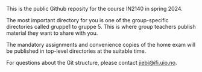 This is the public Github reposity for the course IN2140 in spring 2024.

The most important directory for you is one of the group-specific directories called gruppe1 to gruppe 5. This is where group teachers publish material they want to share with you.

The mandatory assignments and convenience copies of the home exam will be published in top-level directories at the suitable time.

For questions about the Git structure, please contact jiebi@ifi.uio.no.